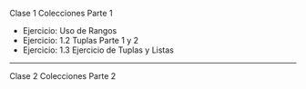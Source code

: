 Clase 1 Colecciones Parte 1
- Ejercicio: Uso de Rangos
- Ejercicio: 1.2 Tuplas Parte 1 y 2
- Ejercicio: 1.3 Ejercicio de Tuplas y Listas
- -------------------------------------------------------------------------
Clase 2 Colecciones Parte 2